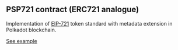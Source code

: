 ## PSP721 contract (ERC721 analogue)

Implementation of [EIP-721](https://eips.ethereum.org/EIPS/eip-721) token standard with metadata extension in Polkadot blockchain.

[See example](https://supercolony-net.github.io/openbrush-contracts/smart-contracts/psp721/extensions/psp721metadata)
